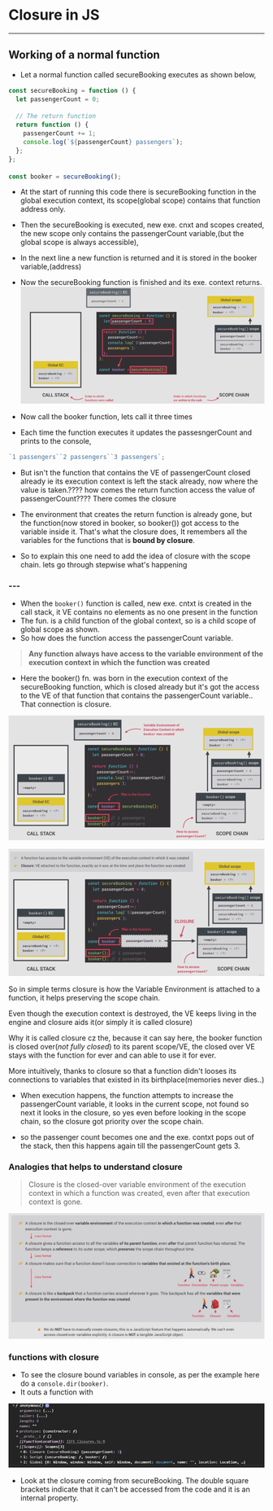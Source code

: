 # Closure in JS

---

## Working of a normal function

* Let a normal function called secureBooking executes as shown below,

```javascript
const secureBooking = function () {
  let passengerCount = 0;

  // The return function
  return function () {
    passengerCount += 1;
    console.log(`${passengerCount} passengers`);
  };
};

const booker = secureBooking();
```

* At the start of running this code there is secureBooking function in the global execution context, its scope(global scope) contains that function address only.
* Then the secureBooking is executed, new exe. cnxt and scopes created, the new scope only contains the passengerCount variable,(but the global scope is always accessible),
* In the next line a new function is returned and it is stored in the booker variable,(address)
* Now the secureBooking function is finished and its exe. context returns.
  ![closure example 1](./images/closure-1.png)

* Now call the booker function, lets call it three times
* Each time the function executes it updates the passesngerCount and prints to the console,

```javascript
`1 passengers``2 passengers``3 passengers`;
```

* But isn't the function that contains the VE of passengerCount closed already ie its execution context is left the stack already, now where the value is taken.???? how comes the return function access the value of passengerCount???? There comes the closure

* The environment that creates the return function is already gone, but the function(now stored in booker, so booker()) got access to the variable inside it. That's what the closure does, It remembers all the variables for the functions that is **bound by closure**.
* So to explain this one need to add the idea of closure with the scope chain. lets go through stepwise what's happening

### ---

* When the `booker()` function is called, new exe. cntxt is created in the call stack, it VE contains no elements as no one present in the function
* The fun. is a child function of the global context, so is a child scope of global scope as shown.
* So how does the function access the passengerCount variable.

> **Any function always have access to the variable environment of the execution context in which the function was created**

* Here the booker() fn. was born in the execution context of the secureBooking function, which is closed already but it's got the access to the VE of that function that contains the passengerCount variable..\
  That connection is closure.

![closure example 2](./images/closure-2.png)

![closure example 3](./images/closure-3.png)

So in simple terms closure is how the Variable Environment is attached to a function, it helps preserving the scope chain.

Even though the execution context is destroyed, the VE keeps living in the engine and closure aids it(or simply it is called closure)

Why it is called closure cz the, because it can say here, the booker function is closed over(_not fully closed_) to its parent scope/VE, the closed over VE stays with the function for ever and can able to use it for ever.

More intuitively, thanks to closure so that a function didn't looses its connections to variables that existed in its birthplace(memories never dies..)

* When execution happens, the function attempts to increase the passengerCount variable, it looks in the current scope, not found so next it looks in the closure, so yes even before looking in the scope chain, so the closure got priority over the scope chain.

* so the passenger count becomes one and the exe. contxt pops out of the stack, then this happens again till the passengerCount gets 3.

### Analogies that helps to understand closure

> Closure is the closed-over variable environment of the execution context in which a function was created, even after that execution context is gone.

![closure definitions](./images/closure-def.png)

### functions with closure

* To see the closure bound variables in console, as per the example here do a `console.dir(booker)`.
* It outs a function with

![closure function](./images/func-closure.png)

* Look at the closure coming from secureBooking. The double square brackets indicate that it can't be accessed from the code and it is an internal property.
